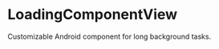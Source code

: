 LoadingComponentView
====================

Customizable Android component for long background tasks.
